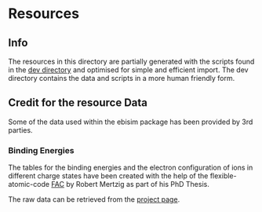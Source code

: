 # Resources

## Info

The resources in this directory are partially generated with the scripts found in the
[dev directory](../../dev/) and optimised for simple and efficient import. The dev directory
contains the data and scripts in a more human friendly form.

## Credit for the resource Data

Some of the data used within the ebisim package has been provided by 3rd parties.

### Binding Energies

The tables for the binding energies and the electron configuration of ions in different charge
states have been created with the help of the flexible-atomic-code
[FAC](https://github.com/flexible-atomic-code/fac) by Robert Mertzig
as part of his PhD Thesis.

The raw data can be retrieved from the
[project page](https://project-ionpotentials.web.cern.ch/project-Ionpotentials/).